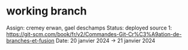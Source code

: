 # working branch

Assign: cremey erwan, gael deschamps
Status: deployed
source 1: https://git-scm.com/book/fr/v2/Commandes-Git-Cr%C3%A9ation-de-branches-et-fusion
Date: 20 janvier 2024 → 21 janvier 2024